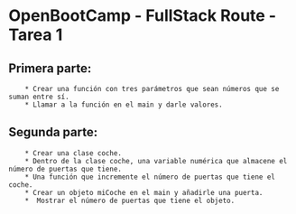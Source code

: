 # OpenBootCamp - FullStack Route - Tarea 1


## Primera parte:
        * Crear una función con tres parámetros que sean números que se suman entre sí.
        * Llamar a la función en el main y darle valores.
## Segunda parte:
        * Crear una clase coche.
        * Dentro de la clase coche, una variable numérica que almacene el número de puertas que tiene.
        * Una función que incremente el número de puertas que tiene el coche.
        * Crear un objeto miCoche en el main y añadirle una puerta.
        *  Mostrar el número de puertas que tiene el objeto.
